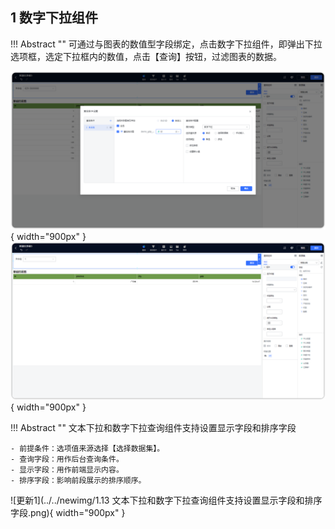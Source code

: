 ## 1 数字下拉组件

!!! Abstract ""
	可通过与图表的数值型字段绑定，点击数字下拉组件，即弹出下拉选项框，选定下拉框内的数值，点击【查询】按钮，过滤图表的数据。

![数字下拉组件入口](../../img/dashboard_generation/2.0设置数字下拉组件.png){ width="900px" }  
![仪表盘编辑_过滤组件](../../img/dashboard_generation/2.0数字下拉结果.png){ width="900px" }  

!!! Abstract ""
	文本下拉和数字下拉查询组件支持设置显示字段和排序字段

    - 前提条件：选项值来源选择【选择数据集】。
    - 查询字段：用作后台查询条件。
    - 显示字段：用作前端显示内容。
    - 排序字段：影响前段展示的排序顺序。
![更新1](../../newimg/1.13 文本下拉和数字下拉查询组件支持设置显示字段和排序字段.png){ width="900px" }

